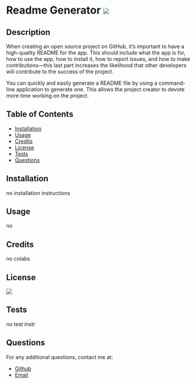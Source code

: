 

  # Readme Generator  <img src="https://img.shields.io/badge/License-MIT-blue.svg"/>

  ## Description
  When creating an open source project on GitHub, it’s important to have a high-quality README for the app. This should include what the app is for, how to use the app, how to install it, how to report issues, and how to make contributions—this last part increases the likelihood that other developers will contribute to the success of the project.

  You can quickly and easily generate a README file by using a command-line application to generate one. This allows the project creator to devote more time working on the project.
  
  ## Table of Contents
  
  - [Installation](#installation)
  - [Usage](#usage)
  - [Credits](#credits)
  - [License](#license)
  - [Tests](#tests)
  - [Questions](#questions)
  
  ## Installation
  no installation instructions
  
  ## Usage
  no
  
  ## Credits
  no colabs
  
  ## License
 <img src="https://img.shields.io/badge/License-BSD2-blue.svg"/>

   ## Tests
  no test instr
  
  ## Questions
  For any additional questions, contact me at:
   - [Github](https://github.com/evothinke)
   - [Email](email@email.com)
  
